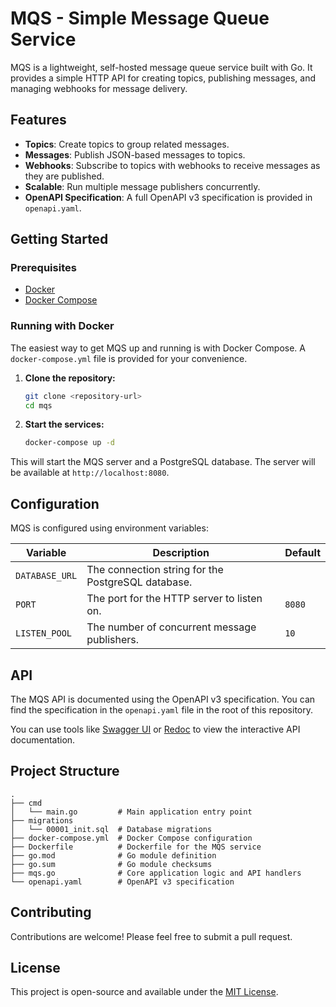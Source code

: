 
# MQS - Simple Message Queue Service

MQS is a lightweight, self-hosted message queue service built with Go. It provides a simple HTTP API for creating topics, publishing messages, and managing webhooks for message delivery.

## Features

*   **Topics**: Create topics to group related messages.
*   **Messages**: Publish JSON-based messages to topics.
*   **Webhooks**: Subscribe to topics with webhooks to receive messages as they are published.
*   **Scalable**: Run multiple message publishers concurrently.
*   **OpenAPI Specification**: A full OpenAPI v3 specification is provided in `openapi.yaml`.

## Getting Started

### Prerequisites

*   [Docker](https://www.docker.com/)
*   [Docker Compose](https://docs.docker.com/compose/)

### Running with Docker

The easiest way to get MQS up and running is with Docker Compose. A `docker-compose.yml` file is provided for your convenience.

1.  **Clone the repository:**

    ```sh
    git clone <repository-url>
    cd mqs
    ```

2.  **Start the services:**

    ```sh
    docker-compose up -d
    ```

This will start the MQS server and a PostgreSQL database. The server will be available at `http://localhost:8080`.

## Configuration

MQS is configured using environment variables:

| Variable      | Description                               | Default |
|---------------|-------------------------------------------|---------|
| `DATABASE_URL`| The connection string for the PostgreSQL database. |         |
| `PORT`        | The port for the HTTP server to listen on.      | `8080`  |
| `LISTEN_POOL` | The number of concurrent message publishers. | `10`    |

## API

The MQS API is documented using the OpenAPI v3 specification. You can find the specification in the `openapi.yaml` file in the root of this repository.

You can use tools like [Swagger UI](https://swagger.io/tools/swagger-ui/) or [Redoc](https://github.com/Redocly/redoc) to view the interactive API documentation.

## Project Structure

```
.
├── cmd
│   └── main.go         # Main application entry point
├── migrations
│   └── 00001_init.sql  # Database migrations
├── docker-compose.yml  # Docker Compose configuration
├── Dockerfile          # Dockerfile for the MQS service
├── go.mod              # Go module definition
├── go.sum              # Go module checksums
├── mqs.go              # Core application logic and API handlers
└── openapi.yaml        # OpenAPI v3 specification
```

## Contributing

Contributions are welcome! Please feel free to submit a pull request.

## License

This project is open-source and available under the [MIT License](LICENSE).
